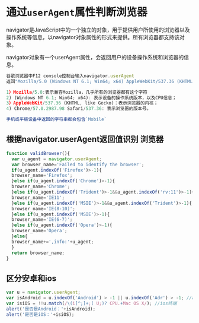 # 通过`userAgent`属性判断浏览器

navigator是JavaScript中的一个独立的对象，用于提供用户所使用的浏览器以及操作系统等信息，以navigator对象属性的形式来提供。所有浏览器都支持该对象。

navigator对象有一个userAgent属性，会返回用户的设备操作系统和浏览器的信息。

```javascript
谷歌浏览器中F12 console控制台输入navigator.userAgent
返回"Mozilla/5.0 (Windows NT 6.1; Win64; x64) AppleWebKit/537.36 (KHTML, like Gecko) Chrome/57.0.2987.98 Safari/537.36"详情如下：

1）Mozilla/5.0:表示兼容Mozilla，几乎所有的浏览器都有这个字符
2) (Windows NT 6.1; Win64; x64): 表示设备的操作系统版本，以及CPU信息；
3）AppleWebKit/537.36 (KHTML, like Gecko)：表示浏览器的内核；
4) Chrome/57.0.2987.98 Safari/537.36: 表示浏览器的版本号。

手机或平板设备中返回的字符串都会包含`Mobile`
```

## 根据navigator.userAgent返回值识别 浏览器

```javascript
function validBrowser(){ 
  var u_agent = navigator.userAgent; 
  var browser_name='Failed to identify the browser'; 
  if(u_agent.indexOf('Firefox')>-1){ 
  browser_name='Firefox'; 
  }else if(u_agent.indexOf('Chrome')>-1){ 
  browser_name='Chrome'; 
  }else if(u_agent.indexOf('Trident')>-1&&u_agent.indexOf('rv:11')>-1){ 
  browser_name='IE11'; 
  }else if(u_agent.indexOf('MSIE')>-1&&u_agent.indexOf('Trident')>-1){ 
  browser_name='IE(8-10)'; 
  }else if(u_agent.indexOf('MSIE')>-1){ 
  browser_name='IE(6-7)'; 
  }else if(u_agent.indexOf('Opera')>-1){ 
  browser_name='Opera'; 
  }else{ 
  browser_name+=',info:'+u_agent; 
  }
  return browser_name;
}
```

## 区分安卓和ios

```javascript
var u = navigator.userAgent;
var isAndroid = u.indexOf('Android') > -1 || u.indexOf('Adr') > -1; //android终端
var isiOS = !!u.match(/\(i[^;]+;( U;)? CPU.+Mac OS X/); //ios终端
alert('是否是Android：'+isAndroid);
alert('是否是iOS：'+isiOS);
```

